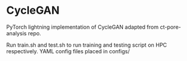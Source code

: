 # CycleGAN

PyTorch lightning implementation of CycleGAN adapted from ct-pore-analysis repo.

Run train.sh and test.sh to run training and testing script on HPC respectively. YAML config files placed in configs/ 


